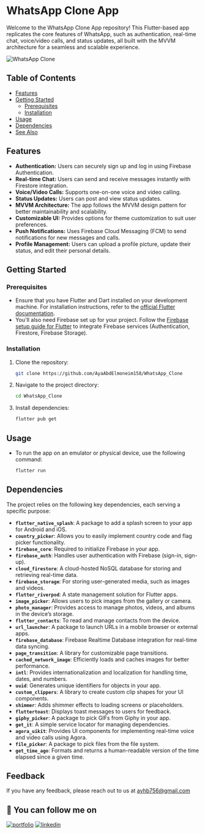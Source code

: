# WhatsApp Clone App

Welcome to the WhatsApp Clone App repository! This Flutter-based app replicates the core features of WhatsApp, such as authentication, real-time chat, voice/video calls, and status updates, all built with the MVVM architecture for a seamless and scalable experience.

![WhatsApp Clone](https://github.com/user-attachments/assets/4593da89-d6bb-45d9-8229-de977735fc53)

## Table of Contents
- [Features](#features)
- [Getting Started](#getting-started)
  - [Prerequisites](#prerequisites)
  - [Installation](#installation)
- [Usage](#usage)
- [Dependencies](#dependencies)
- [See Also](#see-also)

## Features

- **Authentication:** Users can securely sign up and log in using Firebase Authentication.
- **Real-time Chat:** Users can send and receive messages instantly with Firestore integration.
- **Voice/Video Calls:** Supports one-on-one voice and video calling.
- **Status Updates:** Users can post and view status updates.
- **MVVM Architecture:** The app follows the MVVM design pattern for better maintainability and scalability.
- **Customizable UI:** Provides options for theme customization to suit user preferences.
- **Push Notifications:** Uses Firebase Cloud Messaging (FCM) to send notifications for new messages and calls.
- **Profile Management:** Users can upload a profile picture, update their status, and edit their personal details.

## Getting Started

### Prerequisites

- Ensure that you have Flutter and Dart installed on your development machine. For installation instructions, refer to the [official Flutter documentation](https://flutter.dev/docs/get-started/install).
- You'll also need Firebase set up for your project. Follow the [Firebase setup guide for Flutter](https://firebase.flutter.dev/docs/overview) to integrate Firebase services (Authentication, Firestore, Firebase Storage).

### Installation

1. Clone the repository:

   ```bash
   git clone https://github.com/AyaAbdElmoneim158/WhatsApp_Clone
1. Navigate to the project directory:
    ```bash
   cd WhatsApp_Clone
2. Install dependencies:
    ```bash
   flutter pub get

## Usage
- To run the app on an emulator or physical device, use the following command:

   ```bash
   flutter run


## Dependencies

The project relies on the following key dependencies, each serving a specific purpose:

- **`flutter_native_splash`**: A package to add a splash screen to your app for Android and iOS.
- **`country_picker`**: Allows you to easily implement country code and flag picker functionality.
- **`firebase_core`**: Required to initialize Firebase in your app.
- **`firebase_auth`**: Handles user authentication with Firebase (sign-in, sign-up).
- **`cloud_firestore`**: A cloud-hosted NoSQL database for storing and retrieving real-time data.
- **`firebase_storage`**: For storing user-generated media, such as images and videos.
- **`flutter_riverpod`**: A state management solution for Flutter apps.
- **`image_picker`**: Allows users to pick images from the gallery or camera.
- **`photo_manager`**: Provides access to manage photos, videos, and albums in the device’s storage.
- **`flutter_contacts`**: To read and manage contacts from the device.
- **`url_launcher`**: A package to launch URLs in a mobile browser or external apps.
- **`firebase_database`**: Firebase Realtime Database integration for real-time data syncing.
- **`page_transition`**: A library for customizable page transitions.
- **`cached_network_image`**: Efficiently loads and caches images for better performance.
- **`intl`**: Provides internationalization and localization for handling time, dates, and numbers.
- **`uuid`**: Generates unique identifiers for objects in your app.
- **`custom_clippers`**: A library to create custom clip shapes for your UI components.
- **`shimmer`**: Adds shimmer effects to loading screens or placeholders.
- **`fluttertoast`**: Displays toast messages to users for feedback.
- **`giphy_picker`**: A package to pick GIFs from Giphy in your app.
- **`get_it`**: A simple service locator for managing dependencies.
- **`agora_uikit`**: Provides UI components for implementing real-time voice and video calls using Agora.
- **`file_picker`**: A package to pick files from the file system.
- **`get_time_ago`**: Formats and returns a human-readable version of the time elapsed since a given time.

## Feedback

If you have any feedback, please reach out to us at ayhb756@gmail.com

## 🔗 You can follow me on 

[![portfolio](https://img.shields.io/badge/GitHub-100000?style=for-the-badge&logo=github&logoColor=white)](https://github.com/AyaAbdElmoneim158)
[![linkedin](https://img.shields.io/badge/linkedin-0A66C2?style=for-the-badge&logo=linkedin&logoColor=white)](https://www.linkedin.com/in/aya-abdelmoneim/)

